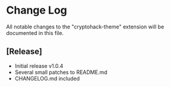 # Change Log

All notable changes to the "cryptohack-theme" extension will be documented in this file.

## [Release]

- Initial release v1.0.4
- Several small patches to README.md
- CHANGELOG.md included
